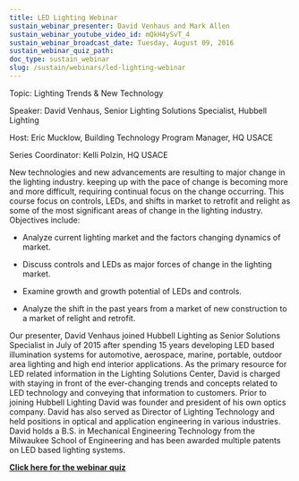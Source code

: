 ```yaml
---
title: LED Lighting Webinar
sustain_webinar_presenter: David Venhaus and Mark Allen
sustain_webinar_youtube_video_id: mQkH4ySvT_4
sustain_webinar_broadcast_date: Tuesday, August 09, 2016
sustain_webinar_quiz_path:
doc_type: sustain_webinar
slug: /sustain/webinars/led-lighting-webinar
---
```


Topic: Lighting Trends & New Technology

Speaker: David Venhaus, Senior Lighting Solutions Specialist, Hubbell Lighting

Host: Eric Mucklow, Building Technology Program Manager, HQ USACE

Series Coordinator: Kelli Polzin, HQ USACE

New technologies and new advancements are resulting to major change in the lighting industry. keeping up with the pace of change is becoming more and more difficult, requiring continual focus on the change occurring. This course focus on controls, LEDs, and shifts in market to retrofit and relight as some of the most significant areas of change in the lighting industry. Objectives include:

- Analyze current lighting market and the factors changing dynamics of market.

- Discuss controls and LEDs as major forces of change in the lighting market.

- Examine growth and growth potential of LEDs and controls.

- Analyze the shift in the past years from a market of new construction to a market of relight and retrofit.

Our presenter, David Venhaus joined Hubbell Lighting as Senior Solutions Specialist in July of 2015 after spending 15 years developing LED based illumination systems for automotive, aerospace, marine, portable, outdoor area lighting and high end interior applications. As the primary resource for LED related information in the Lighting Solutions Center, David is charged with staying in front of the ever-changing trends and concepts related to LED technology and conveying that information to customers. Prior to joining Hubbell Lighting David was founder and president of his own optics company. David has also served as Director of Lighting Technology and held positions in optical and application engineering in various industries. David holds a B.S. in Mechanical Engineering Technology from the Milwaukee School of Engineering and has been awarded multiple patents on LED based lighting systems.

[**Click here for the webinar quiz**](led-lighting-webinar-quiz.pdf)
